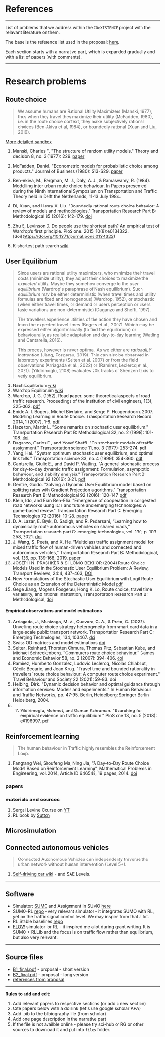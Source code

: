 # References
----

List of problems that we address within the `COeXISTENCE` project with the relavant literature on them.

The base is the reference list used in the proposal:  [here](files/full_references_from_proposal.pdf).

Each section starts with a narrative part, which is expanded gradually and with a list of papers (with comments).


---

# Research problems

## Route choice

> We assume humans are Rational Utility Maximizers (Manski, 1977), thus when they travel they maximize their utility (McFadden, 1980), i.e. in the route choice context, they make subjectively rational choices (Ben-Akiva et al, 1984), or boundedly rational (Xuan and Liu, 2016).

[More detailed sandbox](route_choice.md)

1. Manski, Charles F. "The structure of random utility models." Theory and decision 8, no. 3 (1977): 229. [paper](https://idp.springer.com/authorize/casa?redirect_uri=https://link.springer.com/content/pdf/10.1007/BF00133443.pdf&casa_token=iIIBTGiW6sAAAAAA:sU5jZAzd8vLB_uG505C2iH65Am9JCAPJ1Y2Rn8dfzS0h3dCYqb_yfY3-MnmSwyKZzm9jxt_42cw-4dJG)

2. McFadden, Daniel. "Econometric models for probabilistic choice among products." Journal of Business (1980): S13-S29. [paper](https://www.jstor.org/stable/pdf/2352205.pdf?casa_token=tPP6IUW9sSQAAAAA:jPNwc-QOSdozwWo4sBcIAp64w0pCDS2W3VsnE5vDnPBZ1BgRl8lax6O-38aK5FFdR33GW8DTme6tr14mPXrSGVDQeki_jauTStWAyiCKVDJRWYr6XCw)
3. Ben-Akiva, M., Bergman, M. J., Daly, A. J., & Ramaswamy, R. (1984). Modelling inter urban route choice behaviour. In Papers presented during the Ninth International Symposium on Transportation and Traffic Theory held in Delft the Netherlands, 11-13 July 1984..
4. Di, Xuan, and Henry X. Liu. "Boundedly rational route choice behavior: A review of models and methodologies." Transportation Research Part B: Methodological 85 (2016): 142-179. [doi](https://doi.org/10.1016/j.trb.2016.01.002)
5. Zhu S, Levinson D. Do people use the shortest path? An empirical test of Wardrop’s first principle. PloS one. 2015; 10(8):e0134322. [doi[(https://doi.org/10.1371/journal.pone.0134322)
6. K-shortest path search [wiki](https://en.wikipedia.org/wiki/K_shortest_path_routing#:~:text=The%20k%20shortest%20path%20routing,the%20loopless%20k%20shortest%20paths)
   

##  User Equilibrium

> Since users are rational utility maximizers, who minimize their travel costs (minimize utility), they adjust their choices to maximize the _expected_ utility.
> Maybe they somehow converge to the _user equilibrium_ (Wardrop's paraphrase of Nash equilibrium).
> Such _equilibrium_ may be either deterministic (when travel times and utility formulas are fixed and homogenous) (Wardrop, 1952), or stochastic (when either travel times, or demand or users perception or users taste variations are non-determnistic) (Daganzo and Sheffi, 1997).
>
> The travellers experience utilities of the action they have chosen and learn the expected travel times (Bogers et al., 2007).
> Which may be expressed either algoritmhically (to find the equilibrium) or behaviourally, as realistic adaptation and day-to-day learning (Watling and Cantarella, 2016).
>
> This proces, however is never optimal. As we either are _rationalLY inattention_ (Jiang, Fosgerau, 2019).
> This can also be observed in laboratory experiments (Selten et al. 2007) or from the field observations (Arriagada et al., 2022) or (Ramirez, Leclercq et al., 2021). (Yildirimoglu, 2108) evaluates 20k tracks of Shenzen taxis to veriy equilibrium.

1. Nash Equilibrium [wiki](https://en.wikipedia.org/wiki/Nash_equilibrium)
5. Wardrop Equilibruim [wiki](https://en.wikipedia.org/wiki/John_Glen_Wardrop)
6. Wardrop, J. G. (1952). Road paper. some theoretical aspects of road traffic research. Proceedings of the institution of civil engineers, 1(3), 325-362. [pdf](https://doi.org/10.1680/ipeds.1952.11259)
7. Enide A. I. Bogers, Michel Bierlaire, and Serge P. Hoogendoorn. 2007. Modeling Learning in Route Choice. Transportation Research Record 2014, 1 (2007), 1–8. [pdf](https://doi.org/doi:10.3141/2014-01)
8. Hazelton, Martin L. "Some remarks on stochastic user equilibrium." Transportation Research Part B: Methodological 32, no. 2 (1998): 101-108. [doi](https://doi.org/10.1016/S0191-2615(97)00015-5)
9. Daganzo, Carlos F., and Yosef Sheffi. "On stochastic models of traffic assignment." Transportation science 11, no. 3 (1977): 253-274. [pdf](https://pubsonline.informs.org/doi/epdf/10.1287/trsc.11.3.253)
10. Yang, Hai. "System optimum, stochastic user equilibrium, and optimal link tolls." Transportation science 33, no. 4 (1999): 354-360. [pdf](https://pubsonline.informs.org/doi/epdf/10.1287/trsc.33.4.354)
11. Cantarella, Giulio E., and David P. Watling. "A general stochastic process for day-to-day dynamic traffic assignment: Formulation, asymptotic behaviour, and stability analysis." Transportation Research Part B: Methodological 92 (2016): 3-21. [pdf](https://eprints.whiterose.ac.uk/99558/1/Cantarella%20%26%20Watling%20Part%20B%202016.pdf)
12. Gentile, Guido. "Solving a Dynamic User Equilibrium model based on splitting rates with Gradient Projection algorithms." Transportation Research Part B: Methodological 92 (2016): 120-147. [pdf](https://iris.uniroma1.it/bitstream/11573/899213/1/Gentile_preprint_Dynamic-user_2016.pdf)
13. Klein, Ido, and Eran Ben-Elia. "Emergence of cooperation in congested road networks using ICT and future and emerging technologies: A game-based review." Transportation Research Part C: Emerging Technologies 72 (2016): 10-28. [paper](https://www.sciencedirect.com/science/article/pii/S0968090X16301620?casa_token=XWbhB5f7O6QAAAAA:f5o19RDcbLXSNVQ96-nv60fgMnaRcWIA2-Vfg95r6L6LuoZDGinNsouxH_mOIQHTpa42pr9TqQ)
2. D. A. Lazar, E. Bıyık, D. Sadigh, and R. Pedarsani, “Learning how to dynamically route autonomous vehicles on shared roads,” Transportation research part C: emerging technologies, vol. 130, p. 103 258, 2021. [doi](https://doi.org/10.1016/j.trc.2021.103258)
3. J. Wang, S. Peeta, and X. He, “Multiclass traffic assignment model for mixed traffic flow of human-driven vehicles  and connected and autonomous vehicles,” Transportation Research Part B: Methodological, vol. 126, pp. 139–168,  2019. [paper](https://sites.gatech.edu/peeta/files/2021/01/2019-Wang-Peeta-He-TR-B.pdf)
4. JOSEPH N. PRASHKER & SHLOMO BEKHOR (2004) Route Choice Models Used in the Stochastic User Equilibrium Problem: A Review, Transport Reviews, 24:4, 437-463, [DOI](https://doi.org/10.1080/0144164042000181707)
5. New Formulations of the Stochastic User Equilibrium with Logit Route Choice as an Extension of the Deterministic Model [pdf](https://www.researchgate.net/profile/Guido-Gentile/publication/327925599_New_Formulations_of_the_Stochastic_User_Equilibrium_with_Logit_Route_Choice_as_an_Extension_of_the_Deterministic_Model/links/6018a0a345851517ef31e7c5/New-Formulations-of-the-Stochastic-User-Equilibrium-with-Logit-Route-Choice-as-an-Extension-of-the-Deterministic-Model.pdf)
6. Gege Jiang, Mogens Fosgerau, Hong K. Lo, Route choice, travel time variability, and rational inattention, Transportation Research Part B: Methodological, [doi](https://www.sciencedirect.com/science/article/abs/pii/S0191261518311433)

   
#### Empirical observations and model estimations

1. Arriagada, J., Munizaga, M. A., Guevara, C. A., & Prato, C. (2022). Unveiling route choice strategy heterogeneity from smart card data in a large-scale public transport network. Transportation Research Part C: Emerging Technologies, 134, 103467. [doi](https://doi.org/10.1016/j.trc.2021.103467)
2. Swiss OD matrices and model estimations [doi](https://doi.org/10.3929/ethz-b-000023520)
3. Selten, Reinhard, Thorsten Chmura, Thomas Pitz, Sebastian Kube, and Michael Schreckenberg. "Commuters route choice behaviour." Games and Economic Behavior 58, no. 2 (2007): 394-406. [doi](https://doi.org/10.1016/j.geb.2006.03.012)
4. Ramirez, Humberto Gonzalez, Ludovic Leclercq, Nicolas Chiabaut, Cécile Becarie, and Jean Krug. "Travel time and bounded rationality in travellers’ route choice behaviour: A computer route choice experiment." Travel Behaviour and Society 22 (2021): 59-83. [doi](https://doi.org/10.1016/j.tbs.2020.06.011)
5. Helbing, Dirk. "Dynamic decision behavior and optimal guidance through information services: Models and experiments." In Human Behaviour and Traffic Networks, pp. 47-95. Berlin, Heidelberg: Springer Berlin Heidelberg, 2004.
6. 7. Yildirimoglu, Mehmet, and Osman Kahraman. "Searching for empirical evidence on traffic equilibrium." PloS one 13, no. 5 (2018): e0196997. [pdf](https://sci-hub.se/10.1371/journal.pone.0196997)


## Reinforcement learning

> The human behaviour in Traffic highly resembles the Reinforcement Loop.

 1. Fangfang Wei, Shoufeng Ma, Ning Jia, "A Day-to-Day Route Choice Model Based on Reinforcement Learning", Mathematical Problems in Engineering, vol. 2014, Article ID 646548, 19 pages, 2014. [doi](https://doi.org/10.1155/2014/646548)

### papers

### materials and courses

1. Sergei Levine Course on [YT](https://www.youtube.com/watch?v=JHrlF10v2Og&list=PL_iWQOsE6TfXxKgI1GgyV1B_Xa0DxE5eH)
2. RL book by [Sutton]( https://www.google.pl/books/edition/Reinforcement_Learning_second_edition/sWV0DwAAQBAJ?hl=pl&gbpv=1&dq=sutton+barto&printsec=frontcover)

## Microsimulation 

## Connected autonomous vehicles

> Connected Autonomous Vehicles can independenty traverse the urban network without human intervention (Level 5+).

1. [Self-driving car wiki](https://en.wikipedia.org/wiki/Self-driving_car) - and SAE Levels.


---

## Software

* Simulator: [SUMO](https://eclipse.dev/sumo/) and Assignment in SUMO [here](https://sumo.dlr.de/docs/Demand/Dynamic_User_Assignment.html)
* SUMO-RL [repo](https://github.com/LucasAlegre/sumo-rl) - very relevant simulator - it integrates SUMO with RL, yet on the traffic signal control level. We may inspire from that a lot.
* RL Stable baselines [repo](https://stable-baselines.readthedocs.io/en/master/)
* [FLOW](https://flow-project.github.io/) simulator for RL - it inspired me a lot during grant writing. It is SUMO + RLLib and the focus is on traffic flow rather than equilibrium, but also very relevant.
  
---

## Source files

* [B1_final.pdf](files/B1_final.pdf) - proposal - short version
* [B2_final.pdf](files/B2_final.pdf) - proposal - long version
* [references from proposal](files/full_references_from_proposal.pdf)

----- 
**Rules to add and edit:**

1. Add relevant papers to respective sections (or add a new section)
2. Cite papers below with a doi link (let's use google scholar APA)
3. Add .bib to the bilbiography file (from scholar)
4. Add one page description in the narrative part
5. If the file is not availble online - please try sci-hub or RG or other sources to download it and put into `files` folder.
